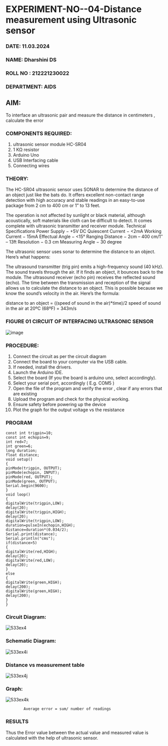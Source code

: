 # EXPERIMENT-NO--04-Distance measurement using Ultrasonic sensor
 ###  DATE: 11.03.2024

###  NAME: Dharshini DS
###  ROLL NO : 212221230022
###  DEPARTMENT: AIDS
## AIM: 
To interface an ultrasonic pair and measure the distance in centimeters , calculate the error
 
### COMPONENTS REQUIRED:
1.	ultrasonic sensor module HC-SR04
2.	1 KΩ resistor 
3.	Arduino Uno 
4.	USB Interfacing cable 
5.	Connecting wires 


### THEORY: 
The HC-SR04 ultrasonic sensor uses SONAR to determine the distance of an object just like the bats do. It offers excellent non-contact range detection with high accuracy and stable readings in an easy-to-use package from 2 cm to 400 cm or 1” to 13 feet.

The operation is not affected by sunlight or black material, although acoustically, soft materials like cloth can be difficult to detect. It comes complete with ultrasonic transmitter and receiver module.
Technical Specifications
Power Supply − +5V DC
Quiescent Current − <2mA
Working Current − 15mA
Effectual Angle − <15°
Ranging Distance − 2cm – 400 cm/1″ – 13ft
Resolution − 0.3 cm
Measuring Angle − 30 degree

The ultrasonic sensor uses sonar to determine the distance to an object. Here’s what happens:

The ultrasound transmitter (trig pin) emits a high-frequency sound (40 kHz).
The sound travels through the air. If it finds an object, it bounces back to the module.
The ultrasound receiver (echo pin) receives the reflected sound (echo).
The time between the transmission and reception of the signal allows us to calculate the distance to an object. This is possible because we know the sound’s velocity in the air. Here’s the formula:

distance to an object = ((speed of sound in the air)*time)/2
speed of sound in the air at 20ºC (68ºF) = 343m/s

### FIGURE 01 CIRCUIT OF INTERFACING ULTRASONIC SENSOR 


![image](https://user-images.githubusercontent.com/36288975/166430594-5adb4ca9-5a42-4781-a7e6-7236b3766a85.png)



### PROCEDURE:
1.	Connect the circuit as per the circuit diagram 
2.	Connect the board to your computer via the USB cable.
3.	If needed, install the drivers.
4.	Launch the Arduino IDE.
5.	Select the board (If you the board is arduino uno, select accordingly).
6.	Select your serial port, accordingly ( E.g. COM5 )
7.	Open the file of the program  and verify the error , clear if any errors that are existing 
8.	Upload the program and check for the physical working. 
9.	Ensure safety before powering up the device 
10.	Plot the graph for the output voltage vs the resistance 


### PROGRAM 
```
const int trigpin=10;
const int echopin=9;
int red=7;
int green=6;
long duration;
float distance;
void setup()
{
pinMode(trigpin, OUTPUT);
pinMode(echopin, INPUT);
pinMode(red, OUTPUT);
pinMode(green, OUTPUT);
Serial.begin(9600);
}
void loop()
{
digitalWrite(trigpin,LOW);
delay(20);
digitalWrite(trigpin,HIGH);
delay(20);
digitalWrite(trigpin,LOW);
duration=pulseIn(echopin,HIGH);
distance=duration*(0.034/2);
Serial.print(distance);
Serial.println("cms");
if(distance>5)
{
digitalWrite(red,HIGH);
delay(20);
digitalWrite(red,LOW);
delay(20);
}
else
{
digitalWrite(green,HIGH);
delay(200);
digitalWrite(green,HIGH);
delay(200);
}
}

```
### Circuit Diagram:


![533ex4](https://github.com/Dharshini-DS/Experiment--04-Interfacing-digital-output-with-arduino-ultrasonic-sensor/assets/93427345/42a2e56e-8d01-4ff3-8e13-1cd0a13ab654)


### Schematic Diagram:


![533ex4i](https://github.com/Dharshini-DS/Experiment--04-Interfacing-digital-output-with-arduino-ultrasonic-sensor/assets/93427345/6b51f6ae-8d20-4951-bcec-0305e8059f79)


### Distance vs measurement table 


![533ex4j](https://github.com/Dharshini-DS/Experiment--04-Interfacing-digital-output-with-arduino-ultrasonic-sensor/assets/93427345/ffc63a33-0bb0-430b-b0c3-edce8c8f2375)


### Graph:


![533ex4k](https://github.com/Dharshini-DS/Experiment--04-Interfacing-digital-output-with-arduino-ultrasonic-sensor/assets/93427345/82583f59-2e9f-42f1-b6e8-a7dd982a0964)

						
			
			
			Average error = sum/ number of readings 
 




### RESULTS

Thus the Error value between the actual value and measured value is calculated with the help of ultrasonic sensor.
 
